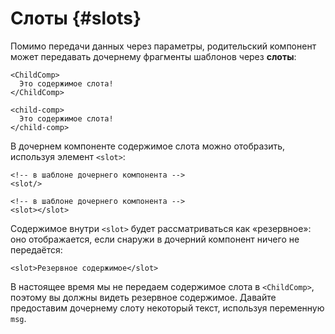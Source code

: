 # Слоты {#slots}

Помимо передачи данных через параметры, родительский компонент может передавать дочернему фрагменты шаблонов через **слоты**:

<div class="sfc">

```vue-html
<ChildComp>
  Это содержимое слота!
</ChildComp>
```

</div>
<div class="html">

```vue-html
<child-comp>
  Это содержимое слота!
</child-comp>
```

</div>

В дочернем компоненте содержимое слота можно отобразить, используя элемент `<slot>`:

<div class="sfc">

```vue-html
<!-- в шаблоне дочернего компонента -->
<slot/>
```

</div>
<div class="html">

```vue-html
<!-- в шаблоне дочернего компонента -->
<slot></slot>
```

</div>

Содержимое внутри `<slot>` будет рассматриваться как «резервное»: оно отображается, если снаружи в дочерний компонент ничего не передаётся:

```vue-html
<slot>Резервное содержимое</slot>
```

В настоящее время мы не передаем содержимое слота в `<ChildComp>`, поэтому вы должны видеть резервное содержимое. Давайте предоставим дочернему слоту некоторый текст, используя переменную `msg`.
